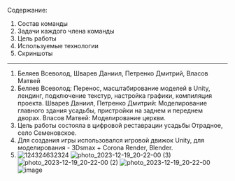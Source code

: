 Содержание:
1. Состав команды
2. Задачи каждого члена команды
3. Цель работы
4. Используемые технологии
5. Скриншоты
_______

1. Беляев Всеволод, Шварев Даниил, Петренко Дмитрий, Власов Матвей
2. Беляев Всеволод:
   Перенос, масштабирование моделей в Unity, лендинг, подключение текстур, настройка графики, компиляция проекта.
   Шварев Даниил, Петренко Дмитрий:
   Моделирование главного здания усадьбы, пристройки на заднем и переднем дворах.
   Власов Матвей:
   Моделирование церкви.
3. Цель работы состояла в цифровой реставрации усадьбы Отрадное, село Семеновское.
4. Для создания игры использовался игровой движок Unity, для моделирования - 3Dsmax + Corona Render, Blender.
5. ![124324632324](https://github.com/sfmai-group-projects/estate_Otrada/assets/112934350/24cb6fc0-e38a-44d3-9117-796999270248)
   ![photo_2023-12-19_20-22-00 (3)](https://github.com/sfmai-group-projects/estate_Otrada/assets/112934350/6ae24ce3-82be-4eaa-bb5d-23928cde408e)
   ![photo_2023-12-19_20-22-00 (2)](https://github.com/sfmai-group-projects/estate_Otrada/assets/112934350/c7fdb0b5-d420-4fff-8f75-99dc8985814d)
   ![photo_2023-12-19_20-22-00](https://github.com/sfmai-group-projects/estate_Otrada/assets/112934350/958153ad-ba2a-4db2-aff0-954dc9a8d12e)
   ![image](https://github.com/sfmai-group-projects/estate_Otrada/assets/112934350/171ada3a-e7b4-4e89-ba15-ccc4d8bd23c2)


